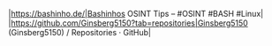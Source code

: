 |https://bashinho.de/|Bashinhos OSINT Tips – #OSINT #BASH #Linux|
|https://github.com/Ginsberg5150?tab=repositories|Ginsberg5150 (Ginsberg5150) / Repositories · GitHub|
